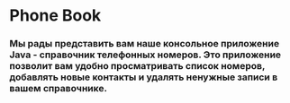 # Phone Book
### Мы рады представить вам наше консольное приложение Java - справочник телефонных номеров. Это приложение позволит вам удобно просматривать список номеров, добавлять новые контакты и удалять ненужные записи в вашем справочнике.
